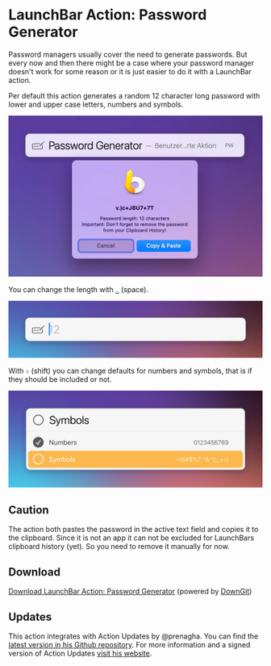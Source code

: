 # LaunchBar Action: Password Generator

Password managers usually cover the need to generate passwords. But every now and then there might be a case where your password manager doesn't work for some reason or it is just easier to do it with a LaunchBar action. 

Per default this action generates a random 12 character long password with lower and upper case letters, numbers and symbols. 

<img src="01.jpg" width="600"/> 

You can change the length with `␣` (space).

<img src="02.jpg" width="596"/>

With `⇧` (shift) you can change defaults for numbers and symbols, that is if they should be included or not.

<img src="03.jpg" width="600"/>

## Caution

The action both pastes the password in the active text field and copies it to the clipboard. Since it is not an app it can not be excluded for LaunchBars clipboard history (yet). So you need to remove it manually for now. 

## Download

[Download LaunchBar Action: Password Generator](https://minhaskamal.github.io/DownGit/#/home?url=https://github.com/Ptujec/LaunchBar/tree/master/Password-Generator) (powered by [DownGit](https://github.com/MinhasKamal/DownGit))

## Updates

This action integrates with Action Updates by @prenagha. You can find the [latest version in his Github repository](https://github.com/prenagha/launchbar). For more information and a signed version of Action Updates [visit his website](https://renaghan.com/launchbar/action-updates/).